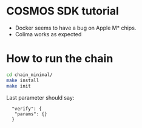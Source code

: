 # COSMOS SDK tutorial

- Docker seems to have a bug on Apple M* chips.
- Colima works as expected


# How to run the chain

```sh
cd chain_minimal/
make install
make init
```

Last parameter should say:

```
  "verify": {
   "params": {}
  }
```

